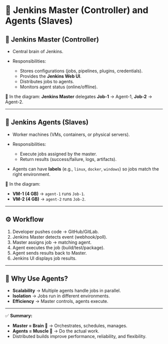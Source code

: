 # 🤖 Jenkins Master (Controller) and Agents (Slaves)

## 🧠 Jenkins Master (Controller)

* Central brain of Jenkins.
* Responsibilities:

  * Stores configurations (jobs, pipelines, plugins, credentials).
  * Provides the **Jenkins Web UI**.
  * Distributes jobs to agents.
  * Monitors agent status (online/offline).

📌 In the diagram: **Jenkins Master** delegates **Job-1** → Agent-1, **Job-2** → Agent-2.

---

## 🧩 Jenkins Agents (Slaves)

* Worker machines (VMs, containers, or physical servers).
* Responsibilities:

  * Execute jobs assigned by the master.
  * Return results (success/failure, logs, artifacts).
* Agents can have **labels** (e.g., `linux`, `docker`, `windows`) so jobs match the right environment.

📌 In the diagram:

* **VM-1 (4 GB)** → `agent-1` runs `Job-1`.
* **VM-2 (4 GB)** → `agent-2` runs `Job-2`.

---

## ⚙️ Workflow

1. Developer pushes code → GitHub/GitLab.
2. Jenkins Master detects event (webhook/poll).
3. Master assigns job → matching agent.
4. Agent executes the job (build/test/package).
5. Agent sends results back to Master.
6. Jenkins UI displays job results.

---

## 🚀 Why Use Agents?

* **Scalability** → Multiple agents handle jobs in parallel.
* **Isolation** → Jobs run in different environments.
* **Efficiency** → Master controls, agents execute.

---

✅ **Summary:**

* **Master = Brain 🧠** → Orchestrates, schedules, manages.
* **Agents = Muscle 💪** → Do the actual work.
* Distributed builds improve performance, reliability, and flexibility.
